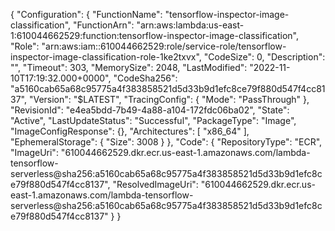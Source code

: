 {
    "Configuration": {
        "FunctionName": "tensorflow-inspector-image-classification",
        "FunctionArn": "arn:aws:lambda:us-east-1:610044662529:function:tensorflow-inspector-image-classification",
        "Role": "arn:aws:iam::610044662529:role/service-role/tensorflow-inspector-image-classification-role-1ke2txvx",
        "CodeSize": 0,
        "Description": "",
        "Timeout": 303,
        "MemorySize": 2048,
        "LastModified": "2022-11-10T17:19:32.000+0000",
        "CodeSha256": "a5160cab65a68c95775a4f383858521d5d33b9d1efc8ce79f880d547f4cc8137",
        "Version": "$LATEST",
        "TracingConfig": {
            "Mode": "PassThrough"
        },
        "RevisionId": "e4ea5bdd-7b49-4a88-a104-172fdc06ba02",
        "State": "Active",
        "LastUpdateStatus": "Successful",
        "PackageType": "Image",
        "ImageConfigResponse": {},
        "Architectures": [
            "x86_64"
        ],
        "EphemeralStorage": {
            "Size": 3008
        }
    },
    "Code": {
        "RepositoryType": "ECR",
        "ImageUri": "610044662529.dkr.ecr.us-east-1.amazonaws.com/lambda-tensorflow-serverless@sha256:a5160cab65a68c95775a4f383858521d5d33b9d1efc8ce79f880d547f4cc8137",
        "ResolvedImageUri": "610044662529.dkr.ecr.us-east-1.amazonaws.com/lambda-tensorflow-serverless@sha256:a5160cab65a68c95775a4f383858521d5d33b9d1efc8ce79f880d547f4cc8137"
    }
}

